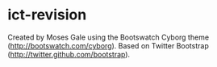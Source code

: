 ict-revision
============
Created by Moses Gale using the Bootswatch Cyborg theme (http://bootswatch.com/cyborg).
Based on Twitter Bootstrap (http://twitter.github.com/bootstrap).
